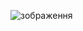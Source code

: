 ![зображення](https://github.com/myp1blka/NESTer2/assets/48731980/ef68ba47-6d90-4d26-bbbc-a480b04c8fde)
